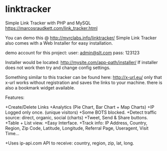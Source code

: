 # linktracker
Simple Link Tracker with PHP and MySQL
https://marcosraudkett.com/link_tracker.html


You can demo this @ http://mvrclabs.info/linktracker/
Simple Link Tracker also comes with a Web Installer for easy installation.

demo account for this project:
user: admin@slt.com
pass: 123123

Installer would be located:
http://mysite.com/app-path/installer/ If installer does not work then try and change config settings.

Something similar to this tracker can be found here:
http://x-url.eu/ only that x-url works without registration and saves the links to your machine. there is also a bookmark widget available.



Features:

+Create/Delete Links
+Analytics (Pie Chart, Bar Chart + Map Charts)
+IP Logged only once. (unique visitors)
+Some BOTS blocked.
+Detect traffic source: direct, organic, social (charts)
+Tweet, Send & Share buttons.
+Table + List view.
+Easy Interface.
+Track info: IP Address, Country, Region, Zip Code, Latitude, Longitude, Referral Page, Useragent, Visit Time...

+Uses ip-api.com API to receive: country, region, zip, lat, long.
